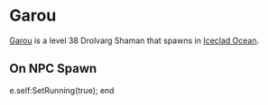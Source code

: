 # Garou



[Garou](/npc/110002) is a level 38 Drolvarg Shaman that spawns in [Iceclad Ocean](/zone/110).



## On NPC Spawn

e.self:SetRunning(true);
end